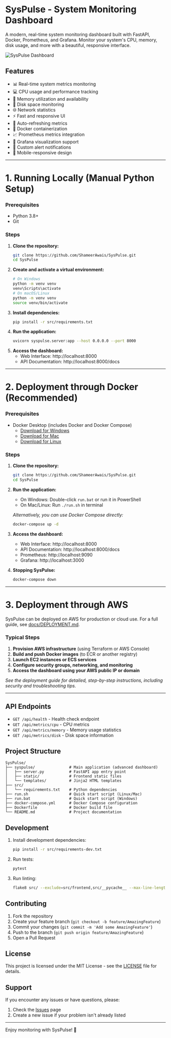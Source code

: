 # SysPulse - System Monitoring Dashboard

A modern, real-time system monitoring dashboard built with FastAPI, Docker, Prometheus, and Grafana. Monitor your system's CPU, memory, disk usage, and more with a beautiful, responsive interface.

![SysPulse Dashboard](image.png)

## Features

- 📊 Real-time system metrics monitoring
- 💻 CPU usage and performance tracking
- 🧠 Memory utilization and availability
- 💾 Disk space monitoring
- 🌐 Network statistics
- ⚡ Fast and responsive UI
- 🔄 Auto-refreshing metrics
- 🐳 Docker containerization
- 📈 Prometheus metrics integration
- 🎨 Grafana visualization support
- 🔔 Custom alert notifications
- 📱 Mobile-responsive design

---

# 1. Running Locally (Manual Python Setup)

### Prerequisites
- Python 3.8+
- Git

### Steps
1. **Clone the repository:**
   ```bash
   git clone https://github.com/ShameerAwais/SysPulse.git
   cd SysPulse
   ```
2. **Create and activate a virtual environment:**
   ```bash
   # On Windows
   python -m venv venv
   venv\Scripts\activate
   # On macOS/Linux
   python -m venv venv
   source venv/bin/activate
   ```
3. **Install dependencies:**
   ```bash
   pip install -r src/requirements.txt
   ```
4. **Run the application:**
   ```bash
   uvicorn syspulse.server:app --host 0.0.0.0 --port 8000
   ```
5. **Access the dashboard:**
   - Web Interface: http://localhost:8000
   - API Documentation: http://localhost:8000/docs

---

# 2. Deployment through Docker (Recommended)

### Prerequisites
- Docker Desktop (includes Docker and Docker Compose)
  - [Download for Windows](https://docs.docker.com/desktop/install/windows-install/)
  - [Download for Mac](https://docs.docker.com/desktop/install/mac-install/)
  - [Download for Linux](https://docs.docker.com/desktop/install/linux-install/)

### Steps
1. **Clone the repository:**
   ```bash
   git clone https://github.com/ShameerAwais/SysPulse.git
   cd SysPulse
   ```
2. **Run the application:**
   - On Windows: Double-click `run.bat` or run it in PowerShell
   - On Mac/Linux: Run `./run.sh` in terminal

   *Alternatively, you can use Docker Compose directly:*
   ```bash
   docker-compose up -d
   ```
3. **Access the dashboard:**
   - Web Interface: http://localhost:8000
   - API Documentation: http://localhost:8000/docs
   - Prometheus: http://localhost:9090
   - Grafana: http://localhost:3000

4. **Stopping SysPulse:**
   ```bash
   docker-compose down
   ```

---

# 3. Deployment through AWS

SysPulse can be deployed on AWS for production or cloud use. For a full guide, see [docs/DEPLOYMENT.md](docs/DEPLOYMENT.md).

### Typical Steps
1. **Provision AWS infrastructure** (using Terraform or AWS Console)
2. **Build and push Docker images** (to ECR or another registry)
3. **Launch EC2 instances or ECS services**
4. **Configure security groups, networking, and monitoring**
5. **Access the dashboard using your AWS public IP or domain**

*See the deployment guide for detailed, step-by-step instructions, including security and troubleshooting tips.*

---

## API Endpoints

- `GET /api/health` - Health check endpoint
- `GET /api/metrics/cpu` - CPU metrics
- `GET /api/metrics/memory` - Memory usage statistics
- `GET /api/metrics/disk` - Disk space information

## Project Structure

```
SysPulse/
├── syspulse/               # Main application (advanced dashboard)
│   ├── server.py           # FastAPI app entry point
│   ├── static/             # Frontend static files
│   └── templates/          # Jinja2 HTML templates
├── src/
│   └── requirements.txt    # Python dependencies
├── run.sh                  # Quick start script (Linux/Mac)
├── run.bat                 # Quick start script (Windows)
├── docker-compose.yml      # Docker Compose configuration
├── Dockerfile              # Docker build file
└── README.md               # Project documentation
```

## Development

1. Install development dependencies:
   ```bash
   pip install -r src/requirements-dev.txt
   ```
2. Run tests:
   ```bash
   pytest
   ```
3. Run linting:
   ```bash
   flake8 src/ --exclude=src/frontend,src/__pycache__ --max-line-length=120
   ```

## Contributing

1. Fork the repository
2. Create your feature branch (`git checkout -b feature/AmazingFeature`)
3. Commit your changes (`git commit -m 'Add some AmazingFeature'`)
4. Push to the branch (`git push origin feature/AmazingFeature`)
5. Open a Pull Request

## License

This project is licensed under the MIT License - see the [LICENSE](LICENSE) file for details.

## Support

If you encounter any issues or have questions, please:
1. Check the [Issues](https://github.com/yourusername/SysPulse/issues) page
2. Create a new issue if your problem isn't already listed

---

Enjoy monitoring with SysPulse! 🚀
